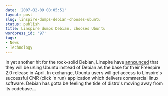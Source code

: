 ```yaml
---
date: '2007-02-09 08:05:51'
layout: post
slug: linspire-dumps-debian-chooses-ubuntu
status: publish
title: Linspire dumps Debian, chooses Ubuntu
wordpress_id: '97'
tags:
- News
- Technology
---
```


In yet another hit for the rock-solid Debian, Linspire have [announced](http://linux.slashdot.org/article.pl?sid=07/02/08/1830240&from=rss) that they will be using Ubuntu instead of Debian as the base for their Freespire 2.0 release in April. In exchange, Ubuntu users will get access to Linspire's successful CNR (click 'n run) application which delivers commercial linux software. Debian has gotta be feeling the tide of distro's moving away from its codebase...
